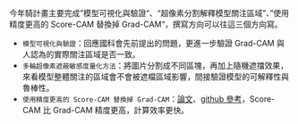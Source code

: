 今年騎計畫主要完成”模型可視化與驗證“、“超像素分割解釋模型關注區域”、”使用精度更高的 Score-CAM 替換掉 Grad-CAM“，撰寫方向可以往這三個方向寫。

- `模型可視化與驗證`：回應國科會先前提出的問題，更進一步驗證 Grad-CAM 與人認為的實際關注區域是否一致。
- `多輪超像素遮蔽敏感度量化方法`：將圖片分割成不同區塊，再加上隨機遮擋效果，來看模型整體關注的區域會不會被遮檔區域影響，間接驗證模型的可解釋性與魯棒性。
- `使用精度更高的 Score-CAM 替換掉 Grad-CAM`：[論文](https://arxiv.org/abs/1910.01279)、[github 參考](https://github.com/tabayashi0117/Score-CAM)，Score-CAM 比 Grad-CAM 精度更高，計算效率更快。
